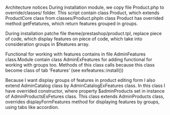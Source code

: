 Architecture notices
During installation module, we copy file Product.php to override/classes/ folder. This script contain class Product, which extends ProductCore class from classes/Product.phpIn class Product has overrided method getFetatures, which return features grouped in groups.

During installation patche file theme/prestashop/product.tpl, replace piece of code, which display features on piece of code, which take into consideration groups in $features array.

Functional for working with features contains in file AdminFeatures class.Module contain class AdminExFeatures for adding functional for working with groups too. Methods of this class calls because this class become class of tab ‘Features’ (see exfeatures::install())

Because I want display groups of features in product editing form I also extend AdminCatalog class by AdminCatalogExFeatures class. In this class I have overrided constructor, where property $adminProducts set in instance of AdminProductsExFetures class. This class extends AdminProducts class, overrides displayFormFeatures method for displaying features by groups, using tabs like accordion.